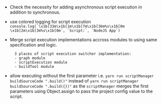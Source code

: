 - Check the necessity for adding asynchronous script execution in addition to synchronous.
- use colored logging for script execution ```console.log(`\x1b[33m\x1b[1m\x1b[7m\x1b[36m%s\x1b[0m \x1b[2m\x1b[3m%s\x1b[0m`, `Script:`, `NodeJS App`)```
- Merge script execution implementations accross modules to using same specification and logic.
        
        3 places of script execution switcher implementation: 
        - graph module
        - scriptExecution module
        - buildTool module
- allow executing without the first parameter 
  i.e. `yarn run scriptManager buildSourceCode ".build()"` instead of `yarn run scriptManager buildSourceCode ".build({})"`
  as the `scriptManager` merges the first parameters using Object.assign to pass the project config value to the script.